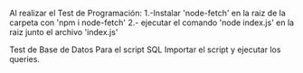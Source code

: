 Al realizar el Test de Programación: 
1.-Instalar 'node-fetch' en la raiz de la carpeta con 'npm i node-fetch' 
2.- ejecutar el comando 'node index.js' en la raiz junto el archivo 'index.js'

Test de Base de Datos
Para el script SQL Importar el script y ejecutar los queries.
